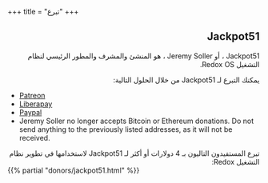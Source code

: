 
+++
title = "تبرع"
+++
<meta charset="utf-8">

<div class="row install-row">
<div dir="rtl" lang="ar">

## Jackpot51

Jackpot51 ، أو Jeremy Soller ، هو المنشئ والمشرف والمطور الرئيسي لنظام التشغيل Redox OS.

يمكنك التبرع لـ Jackpot51 من خلال الحلول التالية:
</div>

- [Patreon](https://www.patreon.com/redox_os)
- [Liberapay](https://liberapay.com/redox_os)
- [Paypal](https://www.paypal.me/redoxos)
- Jeremy Soller no longer accepts Bitcoin or Ethereum donations. Do not send
  anything to the previously listed addresses, as it will not be received.
<div dir="rtl" lang="ar">
تبرع المستفيدون التاليون بـ 4 دولارات أو أكثر لـ Jackpot51 لاستخدامها في تطوير نظام التشغيل Redox:
</div>
{{% partial "donors/jackpot51.html" %}}
</div>
